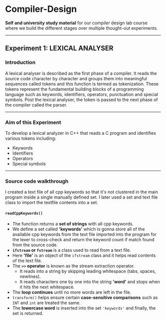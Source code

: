 # Compiler-Design

**Self and university study material** for our compiler design lab course where we build the different stages over multiple thought-out experiments.

---

## Experiment 1: LEXICAL ANALYSER

### Introduction

A lexical analyser is described as the first phase of a compiler. It reads the source code character by character and groups them into meaningful sequences called tokens and this function is termed as tokenization. These tokens represent the fundamental building blocks of a programming language such as keywords, identifiers, operators, punctuation and special symbols. Post the lexical analyser, the token is passed to the next phase of the compiler called the parser.

---

### Aim of this Experiment
To develop a lexical analyzer in C++ that reads a C program and identifies various tokens including:

- Keywords
- Identifiers
- Operators
- Special symbols

---

### Source code walkthrough

I created a text file of all cpp keywords so that it's not clustered in the main program inside a single manually defined set. I later used a set and text file class to import the textfile contents into a set.

#### `readCppKeywords()`

- The function returns a **set of strings** with all cpp keywords.
- We define a set called **'keywords'** which is gonna store all of the available cpp keywords from the text file imported into the program for the lexer to cross-check and return the keyword count if match found from the source code.
- **`ifstream` or `fstream`** is a class used to read from a text file.
- Here **'file'** is an object of the `ifstream` class and it helps read contents of the text file.
- The **`>>` operator** is known as the stream extraction operator.
  - It reads into a string by skipping leading whitespace (tabs, spaces, newlines).
  - It reads characters one by one into the string **'word'** and stops when it hits the next whitespace.
- The **loop continues** until no more words are left in the file.
- `transform()` helps ensure certain **case-sensitive comparisons** such as `INT` and `int` are treated the same.
- The **lowercase word** is inserted into the set `'keywords'` and finally, the set is returned.
